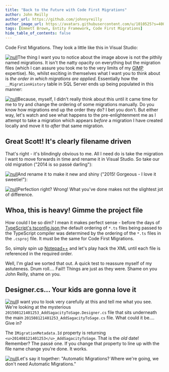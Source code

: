 ```yaml
---
title: "Back to the Future with Code First Migrations"
author: John Reilly
author_url: https://github.com/johnnyreilly
author_image_url: https://avatars.githubusercontent.com/u/1010525?s=400&u=294033082cfecf8ad1645b4290e362583b33094a&v=4
tags: [Emmett Brown, Entity Framework, Code First Migrations]
hide_table_of_contents: false
---
```

Code First Migrations. They look a little like this in Visual Studio:

 [![null](<http://1.bp.blogspot.com/-yTYSEsaVrT4/VYQBQrYVOoI/AAAAAAAAA2E/lNeZUc59gKc/s400/Migrations.png>)](<http://1.bp.blogspot.com/-yTYSEsaVrT4/VYQBQrYVOoI/AAAAAAAAA2E/lNeZUc59gKc/s1600/Migrations.png>)The thing I want you to notice about the image above is not the pithily named migrations. It isn't the natty opacity on everything but the migration files (which I can assure you took me to the very limits of my [GIMP](<http://www.gimp.org/>) expertise). No, whilst exciting in themselves what I want you to think about is *the order in which migrations are applied*. Essentially how the `__MigrationHistory` table in SQL Server ends up being populated in this manner:

[![null](<http://1.bp.blogspot.com/-YWHwxvSeBUg/VYQEBPQCkAI/AAAAAAAAA2U/zZfPoosjyvo/s640/MigrationHistory.png>)](<http://1.bp.blogspot.com/-YWHwxvSeBUg/VYQEBPQCkAI/AAAAAAAAA2U/zZfPoosjyvo/s1600/MigrationHistory.png>)Because, myself, I didn't really think about this until it came time for me to try and change the ordering of some migrations manually. Do you know how migrations end up the order they do? I bet you don't. But either way, let's watch and see what happens to the pre-enlightenment me as I attempt to take a migration which appears *before* a migration I have created locally and move it to *after* that same migration.

## Great Scott! It's clearly filename driven

That's right - it's blindingly obvious to me. All I need do is take the migration I want to move forwards in time and rename it in Visual Studio. So take our old migration ("2014 is so passé darling"):

[![null](<http://4.bp.blogspot.com/-bN_-9vlXed0/VYQG76jMOMI/AAAAAAAAA2c/kddjFvDeMv0/s400/Screenshot%2B2015-06-19%2B13.07.50.png>)](<http://4.bp.blogspot.com/-bN_-9vlXed0/VYQG76jMOMI/AAAAAAAAA2c/kddjFvDeMv0/s1600/Screenshot%2B2015-06-19%2B13.07.50.png>)And rename it to make it new and shiny ("2015! Gorgeous - I love it sweetie!"):

[![null](<http://1.bp.blogspot.com/-9fmt1AGUiHI/VYQHY6Nvb7I/AAAAAAAAA2k/FpJYUAVr7E4/s400/Screenshot%2B2015-06-19%2B13.08.46.png>)](<http://1.bp.blogspot.com/-9fmt1AGUiHI/VYQHY6Nvb7I/AAAAAAAAA2k/FpJYUAVr7E4/s1600/Screenshot%2B2015-06-19%2B13.08.46.png>)Perfection right? Wrong! What you've done makes not the slightest jot of difference.

## Whoa, this is heavy! Gimme the project file

How could I be so dim? I mean it makes perfect sense - before the days of [TypeScript's tsconfig.json ](<http://blog.icanmakethiswork.io/2015/02/hey-tsconfigjson-where-have-you-been.html>) the default ordering of `*.ts` files being passed to the TypeScript compiler was determined by the ordering of the `*.ts` files in the `.csproj` file. It must be the same for Code First Migrations.

So, simply spin up [Notepad++](<https://notepad-plus-plus.org/>) and let's play hack the XML until each file is referenced in the required order.

Well, I'm glad we sorted that out. A quick test to reassure myself of my astuteness. Drum roll.... Fail!! Things are just as they were. Shame on you John Reilly, shame on you.

## Designer.cs... Your kids are gonna love it

[![null](<http://3.bp.blogspot.com/-pPdPAw6Ov5A/VYQPKPBKwNI/AAAAAAAAA20/-lJvO9PPIek/s640/Screenshot%2B2015-06-19%2B13.35.40.png>)](<http://3.bp.blogspot.com/-pPdPAw6Ov5A/VYQPKPBKwNI/AAAAAAAAA20/-lJvO9PPIek/s1600/Screenshot%2B2015-06-19%2B13.35.40.png>)I want you to look very carefully at this and tell me what you see. We're looking at the mysterious `201508121401253_AddSagacityToSage.Designer.cs` file that sits underneath the main `201508121401253_AddSagacityToSage.cs` file. What could it be.... Give in?

The `IMigrationMetadata.Id` property is returning `<u>201408121401253</u>_AddSagacityToSage`. That is the *old* date! Remember? The passé one. If you change that property to line up with the file name change you're done. It works.

[![null](<https://upload.wikimedia.org/wikipedia/en/9/97/Doc_Brown.JPG>)](<https://upload.wikimedia.org/wikipedia/en/9/97/Doc_Brown.JPG>)Let's say it together: "Automatic Migrations? Where we're going, we don't need Automatic Migrations."


